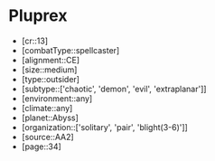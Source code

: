 
# Pluprex

- [cr::13]
- [combatType::spellcaster]
- [alignment::CE]
- [size::medium]
- [type::outsider]
- [subtype::['chaotic', 'demon', 'evil', 'extraplanar']]
- [environment::any]
- [climate::any]
- [planet::Abyss]
- [organization::['solitary', 'pair', 'blight(3-6)']]
- [source::AA2]
- [page::34]
